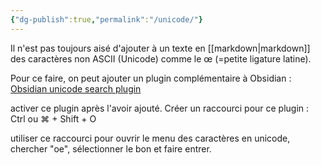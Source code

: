 ```yaml
---
{"dg-publish":true,"permalink":"/unicode/"}
---
```




Il n'est pas toujours aisé d'ajouter à un texte en [[markdown\|markdown]] des caractères non ASCII (Unicode) comme le œ (=petite ligature latine). 

Pour ce faire, on peut ajouter un plugin complémentaire à Obsidian : [Obsidian unicode search plugin](https://github.com/BambusControl/obsidian-unicode-search)

activer ce plugin après l'avoir ajouté. Créer un raccourci pour ce plugin : Ctrl ou ⌘ + Shift + O

utiliser ce raccourci pour ouvrir le menu des caractères en unicode, chercher "oe", sélectionner le bon et faire entrer. 